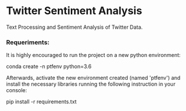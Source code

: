 # Twitter Sentiment Analysis
Text Processing and Sentiment Analysis of Twitter Data.
### Requeriments:
It is highly encouraged to run the project on a new python environment:

conda create -n ptfenv python=3.6

Afterwards, activate the new environment created (named 'ptfenv') and install the necessary libraries running the following instruction in your console:

pip install -r requirements.txt
